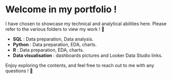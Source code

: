 # Welcome in my portfolio ! 

I have chosen to showcase my technical and analytical abilities here. Please refer to the various folders to view my work ! 📂<br> 

- **SQL** : Data preparation, Data analysis.
- **Python** : Data preparation, EDA, charts. 
- **R** : Data preparation, EDA, charts.
- **Data visualisation** : dashboards pictures and Looker Data Studio links.

Enjoy exploring the contents, and feel free to reach out to me with any questions ! 💬
